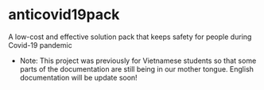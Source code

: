 # anticovid19pack
A low-cost and effective solution pack that keeps safety for people during Covid-19 pandemic

* Note: This project was previously for Vietnamese students so that some parts of the documentation are still being in our mother tongue. English documentation will be update soon! 
